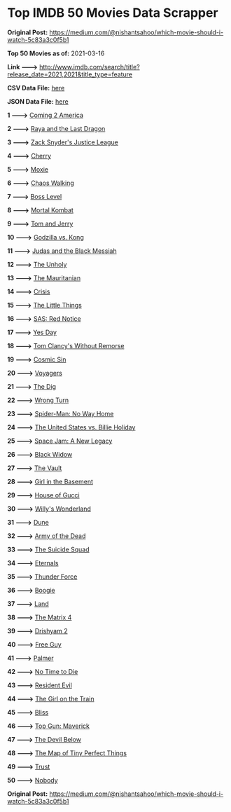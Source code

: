# Top IMDB 50 Movies Data Scrapper

**Original Post:** https://medium.com/@nishantsahoo/which-movie-should-i-watch-5c83a3c0f5b1

**Top 50 Movies as of:** 2021-03-16

**Link --->** http://www.imdb.com/search/title?release_date=2021,2021&title_type=feature

**CSV Data File:** [here](/Data/data.csv)

**JSON Data File:** [here](/Data/data.json)

**1 --->** [Coming 2 America](https://www.imdb.com/title/tt6802400/?ref_=adv_li_tt)

**2 --->** [Raya and the Last Dragon](https://www.imdb.com/title/tt5109280/?ref_=adv_li_tt)

**3 --->** [Zack Snyder's Justice League](https://www.imdb.com/title/tt12361974/?ref_=adv_li_tt)

**4 --->** [Cherry](https://www.imdb.com/title/tt9130508/?ref_=adv_li_tt)

**5 --->** [Moxie](https://www.imdb.com/title/tt6432466/?ref_=adv_li_tt)

**6 --->** [Chaos Walking](https://www.imdb.com/title/tt2076822/?ref_=adv_li_tt)

**7 --->** [Boss Level](https://www.imdb.com/title/tt7638348/?ref_=adv_li_tt)

**8 --->** [Mortal Kombat](https://www.imdb.com/title/tt0293429/?ref_=adv_li_tt)

**9 --->** [Tom and Jerry](https://www.imdb.com/title/tt1361336/?ref_=adv_li_tt)

**10 --->** [Godzilla vs. Kong](https://www.imdb.com/title/tt5034838/?ref_=adv_li_tt)

**11 --->** [Judas and the Black Messiah](https://www.imdb.com/title/tt9784798/?ref_=adv_li_tt)

**12 --->** [The Unholy](https://www.imdb.com/title/tt9419056/?ref_=adv_li_tt)

**13 --->** [The Mauritanian](https://www.imdb.com/title/tt4761112/?ref_=adv_li_tt)

**14 --->** [Crisis](https://www.imdb.com/title/tt9731682/?ref_=adv_li_tt)

**15 --->** [The Little Things](https://www.imdb.com/title/tt10016180/?ref_=adv_li_tt)

**16 --->** [SAS: Red Notice](https://www.imdb.com/title/tt4479380/?ref_=adv_li_tt)

**17 --->** [Yes Day](https://www.imdb.com/title/tt8521876/?ref_=adv_li_tt)

**18 --->** [Tom Clancy's Without Remorse](https://www.imdb.com/title/tt0499097/?ref_=adv_li_tt)

**19 --->** [Cosmic Sin](https://www.imdb.com/title/tt11762434/?ref_=adv_li_tt)

**20 --->** [Voyagers](https://www.imdb.com/title/tt9664108/?ref_=adv_li_tt)

**21 --->** [The Dig](https://www.imdb.com/title/tt3661210/?ref_=adv_li_tt)

**22 --->** [Wrong Turn](https://www.imdb.com/title/tt9110170/?ref_=adv_li_tt)

**23 --->** [Spider-Man: No Way Home](https://www.imdb.com/title/tt10872600/?ref_=adv_li_tt)

**24 --->** [The United States vs. Billie Holiday](https://www.imdb.com/title/tt8521718/?ref_=adv_li_tt)

**25 --->** [Space Jam: A New Legacy](https://www.imdb.com/title/tt3554046/?ref_=adv_li_tt)

**26 --->** [Black Widow](https://www.imdb.com/title/tt3480822/?ref_=adv_li_tt)

**27 --->** [The Vault](https://www.imdb.com/title/tt9742794/?ref_=adv_li_tt)

**28 --->** [Girl in the Basement](https://www.imdb.com/title/tt13269536/?ref_=adv_li_tt)

**29 --->** [House of Gucci](https://www.imdb.com/title/tt11214590/?ref_=adv_li_tt)

**30 --->** [Willy's Wonderland](https://www.imdb.com/title/tt8114980/?ref_=adv_li_tt)

**31 --->** [Dune](https://www.imdb.com/title/tt1160419/?ref_=adv_li_tt)

**32 --->** [Army of the Dead](https://www.imdb.com/title/tt0993840/?ref_=adv_li_tt)

**33 --->** [The Suicide Squad](https://www.imdb.com/title/tt6334354/?ref_=adv_li_tt)

**34 --->** [Eternals](https://www.imdb.com/title/tt9032400/?ref_=adv_li_tt)

**35 --->** [Thunder Force](https://www.imdb.com/title/tt10121392/?ref_=adv_li_tt)

**36 --->** [Boogie](https://www.imdb.com/title/tt10896398/?ref_=adv_li_tt)

**37 --->** [Land](https://www.imdb.com/title/tt10265034/?ref_=adv_li_tt)

**38 --->** [The Matrix 4](https://www.imdb.com/title/tt10838180/?ref_=adv_li_tt)

**39 --->** [Drishyam 2](https://www.imdb.com/title/tt12361178/?ref_=adv_li_tt)

**40 --->** [Free Guy](https://www.imdb.com/title/tt6264654/?ref_=adv_li_tt)

**41 --->** [Palmer](https://www.imdb.com/title/tt6857376/?ref_=adv_li_tt)

**42 --->** [No Time to Die](https://www.imdb.com/title/tt2382320/?ref_=adv_li_tt)

**43 --->** [Resident Evil](https://www.imdb.com/title/tt6920084/?ref_=adv_li_tt)

**44 --->** [The Girl on the Train](https://www.imdb.com/title/tt8907992/?ref_=adv_li_tt)

**45 --->** [Bliss](https://www.imdb.com/title/tt10333426/?ref_=adv_li_tt)

**46 --->** [Top Gun: Maverick](https://www.imdb.com/title/tt1745960/?ref_=adv_li_tt)

**47 --->** [The Devil Below](https://www.imdb.com/title/tt7646322/?ref_=adv_li_tt)

**48 --->** [The Map of Tiny Perfect Things](https://www.imdb.com/title/tt11080108/?ref_=adv_li_tt)

**49 --->** [Trust](https://www.imdb.com/title/tt3986420/?ref_=adv_li_tt)

**50 --->** [Nobody](https://www.imdb.com/title/tt7888964/?ref_=adv_li_tt)

**Original Post:** https://medium.com/@nishantsahoo/which-movie-should-i-watch-5c83a3c0f5b1
